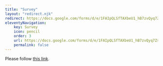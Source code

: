 ```yaml
---
title: "Survey"
layout: "redirect.njk"
redirect: https://docs.google.com/forms/d/e/1FAIpQLSfTAXbeU1_hB7zvQyq7ZsbdMurLGNGtYIWGDzJJ0BAs60l_kQ/viewform?usp=share_link
eleventyNavigation:
    key: Survey
    icon: pencil
    order: 3
    url: https://docs.google.com/forms/d/e/1FAIpQLSfTAXbeU1_hB7zvQyq7ZsbdMurLGNGtYIWGDzJJ0BAs60l_kQ/viewform?usp=share_link
    permalink: false
---
```

<!--
*Interested in joining the LASA Surveyor and helping write surveys? Come to a meeting in Mr. Word’s room (T214) on Fridays at lunch!
More information can be found <a href="https://docs.google.com/document/d/1jQ3OzFKKV9872uqK52Lf_0avonWVqBc7WB-GBojlga0/" target="_blank">here.</a>*
<iframe class="form" src="https://docs.google.com/forms/d/e/1FAIpQLSe5j9IT4G_7cg0Mw6zLyiluGOelWEXv5FWl_MX7LKjAnoEjRw/viewform?embedded=true" width="100%" height="450px" frameborder="0" scrolling="no" marginheight="0" marginwidth="0">Loading…</iframe>
-->
<p>Please follow <a href='https://docs.google.com/forms/d/e/1FAIpQLSe5j9IT4G_7cg0Mw6zLyiluGOelWEXv5FWl_MX7LKjAnoEjRw/viewform?usp=sf_link'>this link</a>.</p>